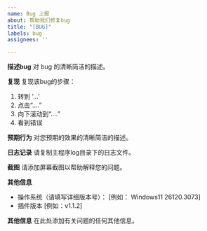 ```yaml
---
name: Bug 上报
about: 帮助我们修复bug
title: "[BUG]"
labels: bug
assignees: ''

---
```


**描述bug**
对 bug 的清晰简洁的描述。

**复现**
复现该bug的步骤：
1. 转到 '...'
2. 点击“....”
3. 向下滚动到“....”
4. 看到错误

**预期行为**
对您预期的效果的清晰简洁的描述。

**日志记录**
请复制主程序log目录下的日志文件。

**截图**
请添加屏幕截图以帮助解释您的问题。

**其他信息**
- 操作系统（请填写详细版本号）： [例如： Windows11 26120.3073]
- 插件版本 [例如：v1.1.2]

**其他信息**
在此处添加有关问题的任何其他信息。
